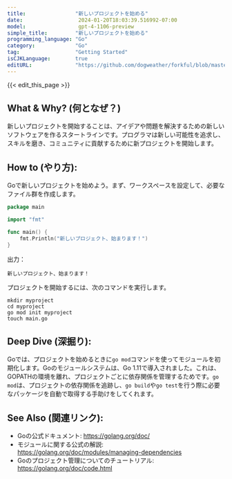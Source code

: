 ```yaml
---
title:                "新しいプロジェクトを始める"
date:                  2024-01-20T18:03:39.516992-07:00
model:                 gpt-4-1106-preview
simple_title:         "新しいプロジェクトを始める"
programming_language: "Go"
category:             "Go"
tag:                  "Getting Started"
isCJKLanguage:        true
editURL:              "https://github.com/dogweather/forkful/blob/master/content/ja/go/starting-a-new-project.md"
---
```


{{< edit_this_page >}}

## What & Why? (何となぜ？)
新しいプロジェクトを開始することは、アイデアや問題を解決するための新しいソフトウェアを作るスタートラインです。プログラマは新しい可能性を追求し、スキルを磨き、コミュニティに貢献するために新プロジェクトを開始します。

## How to (やり方):
Goで新しいプロジェクトを始めよう。まず、ワークスペースを設定して、必要なファイル群を作成します。

```go
package main

import "fmt"

func main() {
    fmt.Println("新しいプロジェクト、始まります！")
}
```

出力：

```
新しいプロジェクト、始まります！
```

プロジェクトを開始するには、次のコマンドを実行します。

```shell
mkdir myproject
cd myproject
go mod init myproject
touch main.go
```

## Deep Dive (深掘り):
Goでは、プロジェクトを始めるときに`go mod`コマンドを使ってモジュールを初期化します。Goのモジュールシステムは、Go 1.11で導入されました。これは、GOPATHの環境を離れ、プロジェクトごとに依存関係を管理するためです。`go mod`は、プロジェクトの依存関係を追跡し、`go build`や`go test`を行う際に必要なパッケージを自動で取得する手助けをしてくれます。

## See Also (関連リンク):
- Goの公式ドキュメント: https://golang.org/doc/
- モジュールに関する公式の解説: https://golang.org/doc/modules/managing-dependencies
- Goのプロジェクト管理についてのチュートリアル: https://golang.org/doc/code.html
